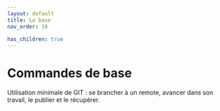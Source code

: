 ```yaml
---
layout: default
title: La base
nav_order: 10

has_children: true
---
```


# Commandes de base

Utilisation minimale de GIT : se brancher à un remote, avancer dans son travail, le publier et le récupérer.
